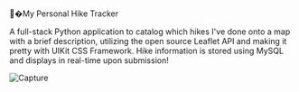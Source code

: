 
🗻�My Personal Hike Tracker

A full-stack Python application to catalog which hikes I've done onto a map with a brief description, utilizing the open source Leaflet API and making it pretty with UIKit CSS Framework. Hike information is stored using MySQL and displays in real-time upon submission!

![Capture](https://user-images.githubusercontent.com/71684040/154793709-dfafcbe3-6864-43d7-9a2f-17766c43a4fe.PNG)
